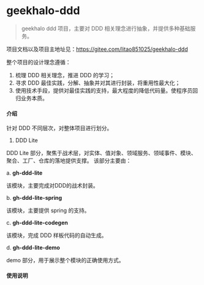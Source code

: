 # geekhalo-ddd
> geekhalo ddd 项目，主要对 DDD 相关理念进行抽象，并提供多种基础服务。

项目文档以及项目主地址见：https://gitee.com/litao851025/geekhalo-ddd

整个项目的设计理念遵循：
1. 梳理 DDD 相关理念，推进 DDD 的学习；
2. 寻求 DDD 最佳实践，分解、抽象并对其进行封装，将重用性最大化；
3. 使用技术手段，提供对最佳实践的支持，最大程度的降低代码量。使程序员回归业务本质。

#### 介绍
针对 DDD 不同层次，对整体项目进行划分。

1. DDD Lite

DDD Lite 部分，聚焦于战术层，对实体、值对象、领域服务、领域事件、模块、聚合、工厂、仓库的落地提供支撑。
该部分主要由：

a. **gh-ddd-lite**

该模块，主要完成对DDD的战术封装。

b. **gh-ddd-lite-spring**

该模块，主要提供 spring 的支持。

c. **gh-ddd-lite-codegen**

该模块，完成 DDD 样板代码的自动生成。

d. **gh-ddd-lite-demo**

demo 部分，用于展示整个模块的正确使用方式。


#### 使用说明
